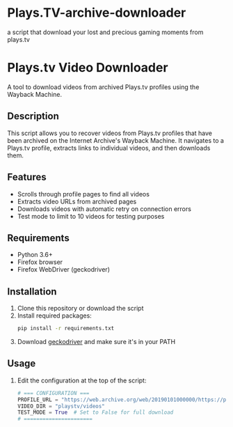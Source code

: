 # Plays.TV-archive-downloader
a script that download your lost and  precious gaming moments from plays.tv
# Plays.tv Video Downloader

A tool to download videos from archived Plays.tv profiles using the Wayback Machine.

## Description

This script allows you to recover videos from Plays.tv profiles that have been archived on the Internet Archive's Wayback Machine. It navigates to a Plays.tv profile, extracts links to individual videos, and then downloads them.

## Features

- Scrolls through profile pages to find all videos
- Extracts video URLs from archived pages
- Downloads videos with automatic retry on connection errors
- Test mode to limit to 10 videos for testing purposes

## Requirements

- Python 3.6+
- Firefox browser
- Firefox WebDriver (geckodriver)

## Installation

1. Clone this repository or download the script
2. Install required packages:
    ```bash
    pip install -r requirements.txt
    ```
3. Download [geckodriver](https://github.com/mozilla/geckodriver/releases) and make sure it's in your PATH

## Usage

1. Edit the configuration at the top of the script:
   ```python
   # === CONFIGURATION ===
   PROFILE_URL = "https://web.archive.org/web/20190101000000/https://plays.tv/u/YourUsername"
   VIDEO_DIR = "playstv/videos"
   TEST_MODE = True  # Set to False for full download
   # ======================

